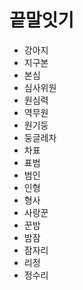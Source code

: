 # 끝말잇기

- 강아지
- 지구본
- 본심
- 심사위원
- 원심력
- 역무원
- 원기둥
- 둥글레차
- 차표
- 표범
- 범인
- 인형
- 형사
- 사랑꾼
- 꾼밤
- 밤잠
- 잠자리
- 리정
- 정수리